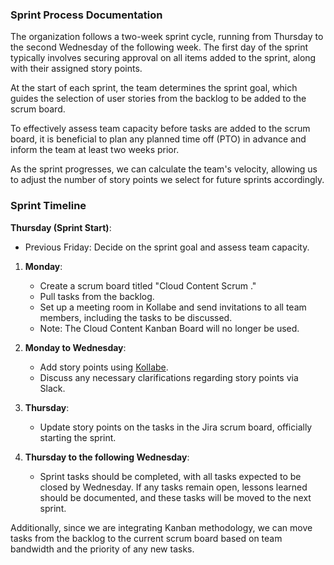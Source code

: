 ### Sprint Process Documentation

The organization follows a two-week sprint cycle, running from Thursday to the second Wednesday of the following week. The first day of the sprint typically involves securing approval on all items added to the sprint, along with their assigned story points.

At the start of each sprint, the team determines the sprint goal, which guides the selection of user stories from the backlog to be added to the scrum board.

To effectively assess team capacity before tasks are added to the scrum board, it is beneficial to plan any planned time off (PTO) in advance and inform the team at least two weeks prior.

As the sprint progresses, we can calculate the team's velocity, allowing us to adjust the number of story points we select for future sprints accordingly.

### Sprint Timeline

**Thursday (Sprint Start)**: 
- Previous Friday: Decide on the sprint goal and assess team capacity.

1. **Monday**: 
   - Create a scrum board titled "Cloud Content Scrum <week number>."
   - Pull tasks from the backlog.
   - Set up a meeting room in Kollabe and send invitations to all team members, including the tasks to be discussed.
   - Note: The Cloud Content Kanban Board will no longer be used.

2. **Monday to Wednesday**: 
   - Add story points using [Kollabe](../asynchronous_story_pointing.md).
   - Discuss any necessary clarifications regarding story points via Slack.

3. **Thursday**: 
   - Update story points on the tasks in the Jira scrum board, officially starting the sprint.

4. **Thursday to the following Wednesday**: 
   - Sprint tasks should be completed, with all tasks expected to be closed by Wednesday. If any tasks remain open, lessons learned should be documented, and these tasks will be moved to the next sprint.

Additionally, since we are integrating Kanban methodology, we can move tasks from the backlog to the current scrum board based on team bandwidth and the priority of any new tasks.
